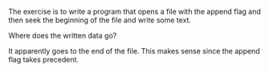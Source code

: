 The exercise is to write a program that opens a file with the append flag
and then seek the beginning of the file and write some text. 

Where does the written data go? 

It apparently goes to the end of the file. This makes sense since the append flag
takes precedent.
